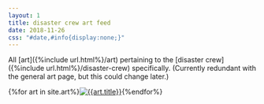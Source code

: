 ```yaml
---
layout: 1
title: disaster crew art feed
date: 2018-11-26
css: "#date,#info{display:none;}"
---
```

All [art]({%include url.html%}/art) pertaining to the [disaster crew]({%include url.html%}/disaster-crew) specifically. (Currently redundant with the general art page, but this could change later.)

<div id="gallery">{%for art in site.art%}<a href="{{art.url}}"><img src="{%include url.html%}/assets/img/art/{{art.date|date:"%F"}}-tn.jpg" alt="{{art.title}}"/></a>{%endfor%}</div>
